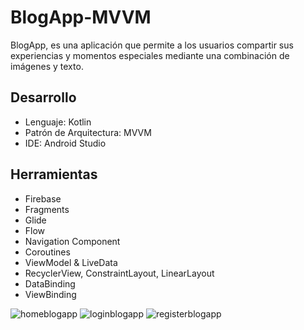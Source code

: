 # **BlogApp-MVVM**

BlogApp, es una aplicación que permite a los usuarios compartir sus experiencias y momentos especiales mediante una combinación de imágenes y texto.

## Desarrollo
- Lenguaje: Kotlin
- Patrón de Arquitectura: MVVM
- IDE: Android Studio

## Herramientas
- Firebase
- Fragments
- Glide
- Flow
- Navigation Component
- Coroutines
- ViewModel & LiveData
- RecyclerView, ConstraintLayout, LinearLayout
- DataBinding
- ViewBinding

![homeblogapp](https://github.com/FelipeGuimera/BlogApp-MVVM/assets/91702841/0b8cc90e-9e3b-42f0-8a83-402f5529fd16)
![loginblogapp](https://github.com/FelipeGuimera/BlogApp-MVVM/assets/91702841/4a0aafaf-eec4-4185-8d9e-80dd4d110880)
![registerblogapp](https://github.com/FelipeGuimera/BlogApp-MVVM/assets/91702841/fca2ad12-1dfd-459e-9375-d8a81cc7e892)
